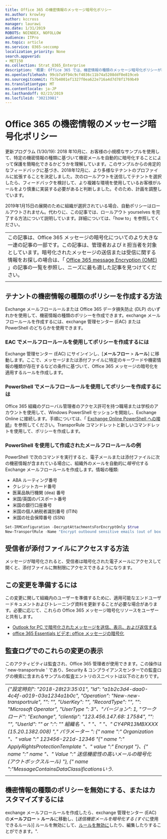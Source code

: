 ```yaml
---
title: Office 365 の機密情報のメッセージ暗号化ポリシー
ms.author: krowley
author: kccross
manager: laurawi
ms.date: 1/31/2019
ROBOTS: NOINDEX, NOFOLLOW
audience: ITPro
ms.topic: article
ms.service: O365-seccomp
localization_priority: None
search.appverid:
- MET150
ms.collection: Strat_O365_Enterprise
description: '概要: Office 365 では、機密情報の種類のメッセージ暗号化ポリシーが利用可能になりました。'
ms.openlocfilehash: 99cb7a9f94c9cf4036c11b74a5208ddf0e819ceb
ms.sourcegitcommit: f57b4001ef1327f0ea622e716a4d7d78f1769b49
ms.translationtype: MT
ms.contentlocale: ja-JP
ms.lasthandoff: 02/23/2019
ms.locfileid: "30213981"
---
```

# <a name="office-365-message-encryption-policy-for-sensitive-information"></a>Office 365 の機密情報のメッセージ暗号化ポリシー

更新プログラム (1/30/19): 2018 年10月に、お客様の小規模なサンプルを使用して、特定の機密情報の種類に基づいて機密メールを自動的に暗号化することによって保護を簡略化できるかどうかを理解しています。このサンプルからの肯定的なフィードバックに基づき、2018年12月に、より多様なテナントのプロファイルに拡張することを決定しました。次のロールアウトを送信してテナントを選択したら、フィードバックを検討して、より複雑な環境を使用しているお客様がルールをより慎重に実装する必要があると判断しました。そのため、計画を調整しています。

2019年1月15日の展開のために組織が選択されている場合、自動ポリシーはロールアウトされません。代わりに、この記事では、ロールアウト yourselves を完了する方法について説明しています。詳細については、「how to」を参照してください。

||
|:-----|
|この記事は、Office 365 メッセージの暗号化についてのより大きな一連の記事の一部です。この記事は、管理者および it 担当者を対象としています。暗号化されたメッセージの送信または受信に関する情報をお探しの場合は、「 [Office 365 message Encryption (OME)](ome.md) 」の記事の一覧を参照し、ニーズに最も適した記事を見つけてください。 |
||

## <a name="how-to-create-the-sensitive-information-type-policy-for-your-tenant"></a>テナントの機密情報の種類のポリシーを作成する方法

Exchange メールフロールールまたは Office 365 データ損失防止 (DLP) のいずれかを使用して、機密情報の種類のポリシーを作成できます。exchange メールフロールールを作成するには、exchange 管理センター (EAC) または PowerShell のどちらかを使用できます。

### <a name="to-create-the-policy-by-using-mail-flow-rules-in-the-eac"></a>EAC でメールフロールールを使用してポリシーを作成するには

Exchange 管理センター (EAC) にサインインし、[**メールフロー** > **ルール**] に移動します。ここで、メッセージまたは添付ファイルに特定のキーワードや機密情報の種類が存在するなどの条件に基づいて、Office 365 メッセージの暗号化を適用するルールを作成します。

### <a name="to-create-the-policy-by-using-mail-flow-rules-in-powershell"></a>PowerShell でメールフロールールを使用してポリシーを作成するには

Office 365 組織のグローバル管理者のアクセス許可を持つ職場または学校のアカウントを使用して、Windows PowerShell セッションを開始し、Exchange Online に接続します。手順については、「 [Exchange Online PowerShell への接続](https://aka.ms/exopowershell)」を参照してください。TransporRule コマンドレットと新しいコマンドレットを使用して、ポリシーを作成します。

### <a name="example-mail-flow-rule-created-with-powershell"></a>PowerShell を使用して作成されたメールフロールールの例

PowerShell で次のコマンドを実行すると、電子メールまたは添付ファイルに次の機密情報が含まれている場合に、組織外のメールを自動的に*暗号化*する Exchange メールフロールールを作成します。情報の種類:

- ABA ルーティング番号
- クレジットカード番号
- 医薬品執行機関 (dea) 番号
- 米国/英国のパスポート番号
- 米国の銀行口座番号
- 米国の個人納税者識別番号 (ITIN)
- 米国の社会保障番号 (SSN)

```powershell
Set-IRMConfiguration -DecryptAttachmentsForEncryptOnly $true
New-TransportRule -Name "Encrypt outbound sensitive emails (out of box rule)" -SentToScope  NotInOrganization  -ApplyRightsProtectionTemplate "Encrypt" -MessageContainsDataClassifications @(@{Name="ABA Routing Number"; minCount="1"},@{Name="Credit Card Number"; minCount="1"},@{Name="Drug Enforcement Agency (DEA) Number"; minCount="1"},@{Name="U.S. / U.K. Passport Number"; minCount="1"},@{Name="U.S. Bank Account Number"; minCount="1"},@{Name="U.S. Individual Taxpayer Identification Number (ITIN)"; minCount="1"},@{Name="U.S. Social Security Number (SSN)"; minCount="1"}) -SenderNotificationType "NotifyOnly"
```

## <a name="how-recipients-access-attachments"></a>受信者が添付ファイルにアクセスする方法

メッセージが暗号化されると、受信者は暗号化された電子メールにアクセスして開くと、添付ファイルに無制限にアクセスできるようになります。

## <a name="to-prepare-for-this-change"></a>この変更を準備するには

この変更に関して組織内のユーザーを準備するために、適用可能なエンドユーザードキュメントおよびトレーニング資料を更新することが必要な場合があります。必要に応じて、これらの Office 365 メッセージ暗号化リソースをユーザーと共有します。

- [Outlook for PC で暗号化されたメッセージを送信、表示、および返信する](https://support.office.com/article/send-view-and-reply-to-encrypted-messages-in-outlook-for-pc-eaa43495-9bbb-4fca-922a-df90dee51980)
- [office 365 Essentials ビデオ: office メッセージの暗号化](https://youtu.be/CQR0cG_iEUc)

## <a name="view-these-changes-in-the-audit-log"></a>監査ログでのこれらの変更の表示

このアクティビティは監査され、Office 365 管理者が使用できます。この操作は ' new-transportrule ' であり、Security & コンプライアンスセンターでの監査ログの検索に含まれるサンプルの監査エントリのスニペットは以下のとおりです。

|     |
| --- |
| *{"設定時刻": "2018-28t23:35:01", "Id": "a1b2c3d4-daa0-4c4f-a019-03a1234a1b0c", "Operation": "New-new-transportrule", "": "", "UserKey": "", "RecordType": "", "": "Microsoft Operator", "UserType ": 3"、"バージョン": 1, "ワークロード": "Exchange", "clientip": "123.456.147.68: 17584", "": "", "UserId": "" or ":": "" 組織名 "、" "、" "、" CY4PR13MBXXXX (15.20.1382.008) "," パラメーター ": {" name ":" Organization "、" value ":" 123456-221d-12346 "{" name ":" ApplyRightsProtectionTemplate "、" value ":" Encrypt "}、{" name ":" name "、" Value ":" 送信機密性の高いメールの暗号化 (アウトボックスルール) "}, {" name ":"MessageContainsDataClassificationsいう.* |
| |

## <a name="to-disable-or-customize-the-sensitive-information-types-policy"></a>機密情報の種類のポリシーを無効にする、またはカスタマイズするには

exchange メールフロールールを作成したら、exchange 管理センター (EAC) の**メールフロー** > **ルール**に移動し、[*送信機密メールを暗号化する (すぐ*に使用できるルール)] ルールを無効にして、[ルールを無効に](https://docs.microsoft.com/exchange/security-and-compliance/mail-flow-rules/manage-mail-flow-rules#enable-or-disable-a-mail-flow-rule)したり、編集したりすることができます。".
